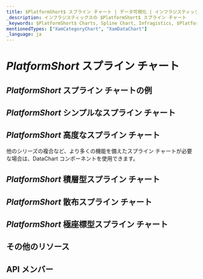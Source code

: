 ```yaml
---
title: $PlatformShort$ スプライン チャート | データ可視化 | インフラジスティックス
_description: インフラジスティックスの $PlatformShort$ スプライン チャート
_keywords: $PlatformShort$ Charts, Spline Chart, Infragistics, $PlatformShort$ チャート, スプライン チャート, インフラジスティックス
mentionedTypes: ["XamCategoryChart", "XamDataChart"]
_language: ja
---
```

# $PlatformShort$ スプライン チャート

<!-- TODO add introduction with info about using category-chart with the chartType property set to spline -->

## $PlatformShort$ スプライン チャートの例
<!-- TODO use this iframe which will point to a new sample:
<iframe src='{environment:dvDemosBaseUrl}/charts/category-chart-type-spline' width="100%" height="100%" seamless frameBorder="0" onload="onXPlatSampleIframeContentLoaded(this);" alt="$PlatformShort$ スプライン チャートの例"></iframe> -->

## $PlatformShort$ シンプルなスプライン チャート
<!-- TODO show code for CategoryChart with
- the dataSource set to multiple data sources
- the chartType property set to spline
- the brushes and markerOutlines properties set to same value, e.g. "red, green, blue"
- the markerBrushes property set for "White"
- the markerTypes property set for "Circle"
-->

## $PlatformShort$ 高度なスプライン チャート

他のシリーズの複合など、より多くの機能を備えたスプライン チャートが必要な場合は、DataChart コンポーネントを使用できます。

<!-- TODO copy and combine content (code snippets, description) from these topics:
	data-chart-type-category-spline-series.md
-->

## $PlatformShort$ 積層型スプライン チャート

<!-- TODO copy and combine content (code snippets, description) from these topics:
	data-chart-type-stacked-spline-series.md
    data-chart-type-stacked-100-spline-series.md
-->

## $PlatformShort$ 散布スプライン チャート

<!-- TODO copy and combine content (code snippets, description) from these topics:
	data-chart-type-scatter-spline-series.md
-->

## $PlatformShort$ 極座標型スプライン チャート

<!-- TODO copy and combine content (code snippets, description) from these topics:
	data-chart-type-polar-spline-series.md
-->

## その他のリソース
<!-- TODO list topic links related to this topic -->

## API メンバー
<!-- TODO list API links used in this topic -->
